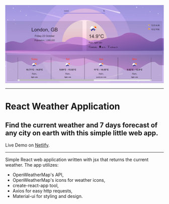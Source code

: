 ![Screenshot](screenshot.png)

---

# React Weather Application 
## Find the current weather and 7 days forecast of any city on earth with this simple little web app.

Live Demo on [Netlify](https://monitor-weather.netlify.app).

---

Simple React web application written with jsx that returns the current weather. The app utilizes:

- OpenWeatherMap's API,
- OpenWeatherMap's icons for weather icons,  
- create-react-app tool,
- Axios for easy http requests,
- Material-ui for styling and design.